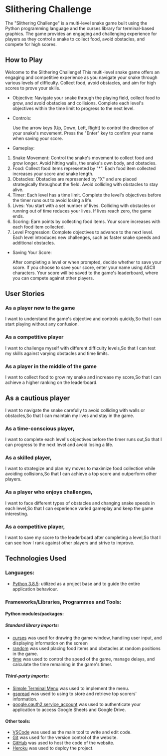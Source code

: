 # Slithering Challenge

The "Slithering Challenge" is a multi-level snake game built using the Python programming language and the curses library for terminal-based graphics. The game provides an engaging and challenging experience for players as they control a snake to collect food, avoid obstacles, and compete for high scores.


## How to Play

Welcome to the Slithering Challenge! This multi-level snake game offers an engaging and competitive experience as you navigate your snake through various levels of difficulty. Collect food, avoid obstacles, and aim for high scores to prove your skills.

+ Objective:
Navigate your snake through the playing field, collect food to grow, and avoid obstacles and collisions. Complete each level's objectives within the time limit to progress to the next level.

+ Controls:

    Use the arrow keys (Up, Down, Left, Right) to control the direction of your snake's movement.
    Press the "Enter" key to confirm your name when saving your score.
+ Gameplay:

1. Snake Movement: Control the snake's movement to collect food and grow longer. Avoid hitting walls, the snake's own body, and obstacles.
1. Food: Collect food items represented by "*". Each food item collected increases your score and snake length.
1. Obstacles: Obstacles are represented by "X" and are placed strategically throughout the field. Avoid colliding with obstacles to stay alive.
1. Timer: Each level has a time limit. Complete the level's objectives before the timer runs out to avoid losing a life.
1. Lives: You start with a set number of lives. Colliding with obstacles or running out of time reduces your lives. If lives reach zero, the game ends.
1. Scoring: Earn points by collecting food items. Your score increases with each food item collected.
1. Level Progression: Complete objectives to advance to the next level. Each level introduces new challenges, such as faster snake speeds and additional obstacles.
+ Saving Your Score:

    After completing a level or when prompted, decide whether to save your score.
    If you choose to save your score, enter your name using ASCII characters.
    Your score will be saved to the game's leaderboard, where you can compete against other players.

## User Stories
### As a player new to the game
I want to understand the game's objective and controls quickly,So that I can start playing without any confusion.
    
### As a competitive player
I want to challenge myself with different difficulty levels,So that I can test my skills against varying obstacles and time limits.
### As a player in the middle of the game
I want to collect food to grow my snake and increase my score,So that I can achieve a higher ranking on the leaderboard.
## As a cautious player
I want to navigate the snake carefully to avoid colliding with walls or obstacles,So that I can maintain my lives and stay in the game.
  
### As a time-conscious player,

I want to complete each level's objectives before the timer runs out,So that I can progress to the next level and avoid losing a life.
### As a skilled player,

I want to strategize and plan my moves to maximize food collection while avoiding collisions,So that I can achieve a top score and outperform other players.
### As a player who enjoys challenges,

I want to face different types of obstacles and changing snake speeds in each level,So that I can experience varied gameplay and keep the game interesting.
### As a competitive player,

I want to save my score to the leaderboard after completing a level,So that I can see how I rank against other players and strive to improve.


## Technologies Used

### Languages:
- [Python 3.8.5](https://www.python.org/downloads/release/python-385/): utilized as a project base and to guide the entire application behaviour.
### Frameworks/Libraries, Programmes and Tools:
#### Python modules/packages:

##### Standard library imports:


- [curses](https://docs.python.org/3/library/curses.html?highlight=curses#module-curses ) was used for drawing the game window, handling user input, and displaying information on the screen
- [random](https://docs.python.org/3/library/random.html) was used placing food items and obstacles at random positions in the game.
- [time](https://docs.python.org/3/library/time.html?highlight=time#module-time) was used to control the speed of the game, manage delays, and calculate the time remaining in the game's timer.

##### Third-party imports:
- [Simple Terminal Menu](https://pypi.org/project/simple-term-menu/) was used to implement the menu.
- [gspread](https://docs.gspread.org/en/v5.10.0/) was used to  using to store and retrieve top scorers' information.
- [google.oauth2.service_account](https://google-auth.readthedocs.io/en/master/reference/google.oauth2.service_account.html) was used to authenticate your application to access Google Sheets and Google Drive.

#### Other tools:

- [VSCode](https://code.visualstudio.com/) was used as the main tool to write and edit code.
- [Git](https://git-scm.com/) was used for the version control of the website.
- [GitHub](https://github.com/) was used to host the code of the website.
- [Heroku](https://www.heroku.com/home) was used to deploy the project.